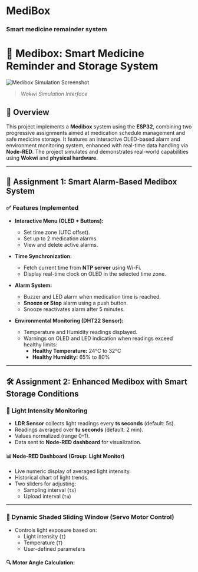 # MediBox
### Smart medicine remainder system

# 💊 Medibox: Smart Medicine Reminder and Storage System

![Medibox Simulation Screenshot](images/medibox_simulation.png)
> *Wokwi Simulation Interface*

## 📘 Overview

This project implements a **Medibox** system using the **ESP32**, combining two progressive assignments aimed at medication schedule management and safe medicine storage. It features an interactive OLED-based alarm and environment monitoring system, enhanced with real-time data handling via **Node-RED**. The project simulates and demonstrates real-world capabilities using **Wokwi** and **physical hardware**.

---

## 🧠 Assignment 1: Smart Alarm-Based Medibox System

### ✅ Features Implemented

- **Interactive Menu (OLED + Buttons):**
  - Set time zone (UTC offset).
  - Set up to 2 medication alarms.
  - View and delete active alarms.

- **Time Synchronization:**
  - Fetch current time from **NTP server** using Wi-Fi.
  - Display real-time clock on OLED in the selected time zone.

- **Alarm System:**
  - Buzzer and LED alarm when medication time is reached.
  - **Snooze or Stop** alarm using a push button.
  - Snooze reactivates alarm after 5 minutes.

- **Environmental Monitoring (DHT22 Sensor):**
  - Temperature and Humidity readings displayed.
  - Warnings on OLED and LED indication when readings exceed healthy limits:
    - **Healthy Temperature:** 24°C to 32°C  
    - **Healthy Humidity:** 65% to 80%

---

## 🛠️ Assignment 2: Enhanced Medibox with Smart Storage Conditions

### 🔆 Light Intensity Monitoring

- **LDR Sensor** collects light readings every **ts seconds** (default: 5s).
- Readings averaged over **tu seconds** (default: 2 min).
- Values normalized (range 0–1).
- Data sent to **Node-RED dashboard** for visualization.

#### 📊 Node-RED Dashboard (Group: Light Monitor)

- Live numeric display of averaged light intensity.
- Historical chart of light trends.
- Two sliders for adjusting:
  - Sampling interval (`ts`)
  - Upload interval (`tu`)

---

### 🤖 Dynamic Shaded Sliding Window (Servo Motor Control)

- Controls light exposure based on:
  - Light intensity (`I`)
  - Temperature (`T`)
  - User-defined parameters

#### 🔍 Motor Angle Calculation:


